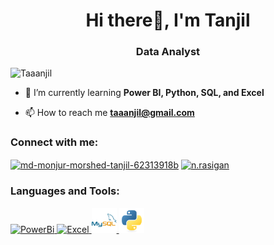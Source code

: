 <h1 align="center">Hi there👋, I'm Tanjil</h1>
<h3 align="center">Data Analyst</h3>

<p align="left"> <img src="https://komarev.com/ghpvc/?username=Taaanjil&label=Profile%20views&color=0e75b6&style=flat" alt="Taaanjil" /> </p>

- 🌱 I’m currently learning **Power BI, Python, SQL, and Excel**

- 📫 How to reach me **taaanjil@gmail.com**

<h3 align="left">Connect with me:</h3>
<p align="left">
<a href="https://www.linkedin.com/in/md-monjur-morshed-tanjil-62313918b/" target="blank"><img align="center" src="https://raw.githubusercontent.com/rahuldkjain/github-profile-readme-generator/master/src/images/icons/Social/linked-in-alt.svg" alt="md-monjur-morshed-tanjil-62313918b" height="30" width="40" /></a>
<a href="https://instagram.com/taaanjil" target="blank"><img align="center" src="https://raw.githubusercontent.com/rahuldkjain/github-profile-readme-generator/master/src/images/icons/Social/instagram.svg" alt="n.rasigan" height="30" width="40" /></a>
</p>

<h3 align="left">Languages and Tools:</h3>
<p align="left"> <a href="https://powerbi.microsoft.com/en-au/" target="_blank" rel="noreferrer"> <img src="https://logos-world.net/wp-content/uploads/2022/02/Microsoft-Power-BI-Symbol.png" alt="PowerBi" width="40" height="40"/> </a> 
  <a href="https://www.microsoft.com/en-in/microsoft-365/excel" target="_blank" rel="noreferrer"> <img src="https://cdn1.iconfinder.com/data/icons/famous-brand-apps/100/_-04-512.png" alt="Excel" width="40" height="40"/> </a> 
  </a> <a href="https://www.mysql.com/" target="_blank" rel="noreferrer"> <img src="https://raw.githubusercontent.com/devicons/devicon/master/icons/mysql/mysql-original-wordmark.svg" alt="mysql" width="40" height="40"/> </a>
  </a> <a href="https://www.python.org" target="_blank" rel="noreferrer"> <img src="https://raw.githubusercontent.com/devicons/devicon/master/icons/python/python-original.svg" alt="python" width="40" height="40"/> </a>
 </p>
